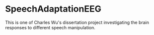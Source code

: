 # SpeechAdaptationEEG
This is one of Charles Wu's dissertation project investigating the brain responses to different speech manipulation. 

